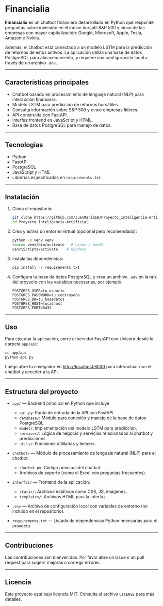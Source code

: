 
# Financialia

**Financialia** es un chatbot financiero desarrollado en Python que responde preguntas sobre inversión en el índice bursátil S&P 500 y cinco de las empresas con mayor capitalización: Google, Microsoft, Apple, Tesla, Amazon e Nvidia.

Además, el chatbot está conectado a un modelo LSTM para la predicción de retornos de estos activos. La aplicación utiliza una base de datos PostgreSQL para almacenamiento, y requiere una configuración local a través de un archivo `.env`.

---

## Características principales

- Chatbot basado en procesamiento de lenguaje natural (NLP) para interacción financiera.
- Modelo LSTM para predicción de retornos bursátiles.
- Consulta información sobre S&P 500 y cinco empresas líderes.
- API construida con FastAPI.
- Interfaz frontend en JavaScript y HTML.
- Base de datos PostgreSQL para manejo de datos.

---

## Tecnologías

- Python  
- FastAPI  
- PostgreSQL  
- JavaScript y HTML  
- Librerías especificadas en `requirements.txt`

---

## Instalación

1. Clona el repositorio:

   ```bash
   git clone https://github.com/JuanMarin58/Proyecto_Inteligencia-Artificial.git
   cd Proyecto_Inteligencia-Artificial
   ```

2. Crea y activa un entorno virtual (opcional pero recomendado):

   ```bash
   python -m venv venv
   source venv/bin/activate   # Linux / macOS
   venv\Scripts\activate    # Windows
   ```

3. Instala las dependencias:

   ```bash
   pip install -r requirements.txt
   ```

4. Configura tu base de datos PostgreSQL y crea un archivo `.env` en la raíz del proyecto con las variables necesarias, por ejemplo:

   ```
   POSTGRES_USER=tu_usuario
   POSTGRES_PASSWORD=tu_contraseña
   POSTGRES_DB=tu_basedatos
   POSTGRES_HOST=localhost
   POSTGRES_PORT=5432
   ```

---

## Uso

Para ejecutar la aplicación, corre el servidor FastAPI con Uvicorn desde la carpeta `app/api`:

```bash
cd app/api
python api.py
```

Luego abre tu navegador en [http://localhost:8000](http://localhost:8000) para interactuar con el chatbot y acceder a la API.

---

## Estructura del proyecto

- `app/` — Backend principal en Python que incluye:
  - `api.py`: Punto de entrada de la API con FastAPI.
  - `database/`: Módulo para conexión y manejo de la base de datos PostgreSQL.
  - `model/`: Implementación del modelo LSTM para predicción.
  - `services/`: Lógica de negocio y servicios relacionados al chatbot y predicciones.
  - `utils/`: Funciones utilitarias y helpers.

- `chatbot/` — Módulo de procesamiento de lenguaje natural (NLP) para el chatbot:
  - `chatbot.py`: Código principal del chatbot.
  - Archivos de soporte (como el Excel con preguntas frecuentes).

- `interfaz/` — Frontend de la aplicación:
  - `static/`: Archivos estáticos como CSS, JS, imágenes.
  - `templates/`: Archivos HTML para la interfaz.

- `.env` — Archivo de configuración local con variables de entorno (no incluido en el repositorio).

- `requirements.txt` — Listado de dependencias Python necesarias para el proyecto.

---

## Contribuciones

Las contribuciones son bienvenidas. Por favor abre un issue o un pull request para sugerir mejoras o corregir errores.

---

## Licencia

Este proyecto está bajo licencia MIT. Consulta el archivo `LICENSE` para más detalles.

